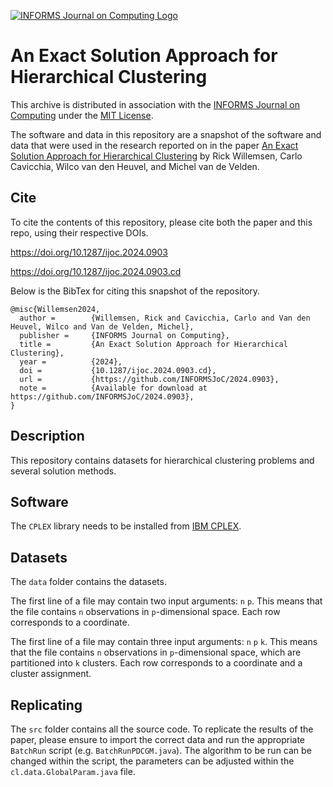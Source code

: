 [![INFORMS Journal on Computing Logo](https://INFORMSJoC.github.io/logos/INFORMS_Journal_on_Computing_Header.jpg)](https://pubsonline.informs.org/journal/ijoc)

# An Exact Solution Approach for Hierarchical Clustering

This archive is distributed in association with the [INFORMS Journal on
Computing](https://pubsonline.informs.org/journal/ijoc) under the [MIT License](LICENSE).

The software and data in this repository are a snapshot of the software and data
that were used in the research reported on in the paper 
[An Exact Solution Approach for Hierarchical Clustering](https://pubsonline.informs.org/doi/10.1287/ijoc.2024.0903) by Rick Willemsen, Carlo Cavicchia, Wilco van den Heuvel, and Michel van de Velden.

## Cite

To cite the contents of this repository, please cite both the paper and this repo, using their respective DOIs.

https://doi.org/10.1287/ijoc.2024.0903

https://doi.org/10.1287/ijoc.2024.0903.cd

Below is the BibTex for citing this snapshot of the repository.

```
@misc{Willemsen2024,
  author =        {Willemsen, Rick and Cavicchia, Carlo and Van den Heuvel, Wilco and Van de Velden, Michel},
  publisher =     {INFORMS Journal on Computing},
  title =         {An Exact Solution Approach for Hierarchical Clustering},
  year =          {2024},
  doi =           {10.1287/ijoc.2024.0903.cd},
  url =           {https://github.com/INFORMSJoC/2024.0903},
  note =          {Available for download at https://github.com/INFORMSJoC/2024.0903},
}  
```

## Description

This repository contains datasets for hierarchical clustering problems and several solution methods.

## Software

The `CPLEX` library needs to be installed from [IBM CPLEX](https://www.ibm.com/docs/nl/icos/22.1.2?topic=cplex-installing).

## Datasets

The `data` folder contains the datasets.

The first line of a file may contain two input arguments: `n` `p`. This means that the file contains `n` observations in `p`-dimensional space. Each row corresponds to a coordinate.

The first line of a file may contain three input arguments: `n` `p` `k`. This means that the file contains `n` observations in `p`-dimensional space, which are partitioned into `k` clusters. Each row corresponds to a coordinate and a cluster assignment.

## Replicating

The `src` folder contains all the source code. To replicate the results of the paper, please ensure to import the correct data and run the appropriate `BatchRun` script (e.g. `BatchRunPDCGM.java`). The algorithm to be run can be changed within the script, the parameters can be adjusted within the `cl.data.GlobalParam.java` file.